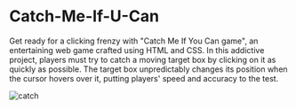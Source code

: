# Catch-Me-If-U-Can
Get ready for a clicking frenzy with "Catch Me If You Can game", an entertaining web game crafted using HTML and CSS. In this addictive project, players must try to catch a moving target box by clicking on it as quickly as possible. The target box unpredictably changes its position when the cursor hovers over it, putting players' speed and accuracy to the test.

![catch](https://github.com/rathore-2002/Catch-Me-If-U-Can/assets/92203739/9bff4d03-c031-4878-9dd4-7cc4bd544109)
